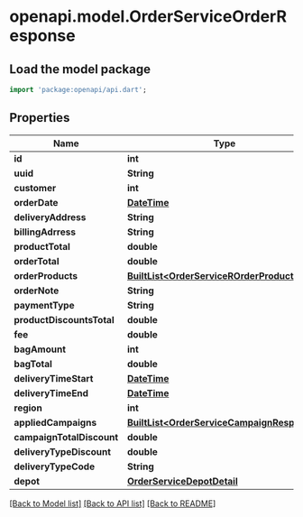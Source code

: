 # openapi.model.OrderServiceOrderResponse

## Load the model package
```dart
import 'package:openapi/api.dart';
```

## Properties
Name | Type | Description | Notes
------------ | ------------- | ------------- | -------------
**id** | **int** |  | [optional] 
**uuid** | **String** |  | [optional] 
**customer** | **int** |  | [optional] 
**orderDate** | [**DateTime**](DateTime.md) |  | [optional] 
**deliveryAddress** | **String** |  | [optional] 
**billingAdrress** | **String** |  | [optional] 
**productTotal** | **double** |  | [optional] 
**orderTotal** | **double** |  | [optional] 
**orderProducts** | [**BuiltList&lt;OrderServiceROrderProducts&gt;**](OrderServiceROrderProducts.md) |  | [optional] 
**orderNote** | **String** |  | [optional] 
**paymentType** | **String** |  | [optional] 
**productDiscountsTotal** | **double** |  | [optional] 
**fee** | **double** |  | [optional] 
**bagAmount** | **int** |  | [optional] 
**bagTotal** | **double** |  | [optional] 
**deliveryTimeStart** | [**DateTime**](DateTime.md) |  | [optional] 
**deliveryTimeEnd** | [**DateTime**](DateTime.md) |  | [optional] 
**region** | **int** |  | [optional] 
**appliedCampaigns** | [**BuiltList&lt;OrderServiceCampaignResponse&gt;**](OrderServiceCampaignResponse.md) |  | [optional] 
**campaignTotalDiscount** | **double** |  | [optional] 
**deliveryTypeDiscount** | **double** |  | [optional] 
**deliveryTypeCode** | **String** |  | [optional] 
**depot** | [**OrderServiceDepotDetail**](OrderServiceDepotDetail.md) |  | [optional] 

[[Back to Model list]](../README.md#documentation-for-models) [[Back to API list]](../README.md#documentation-for-api-endpoints) [[Back to README]](../README.md)


